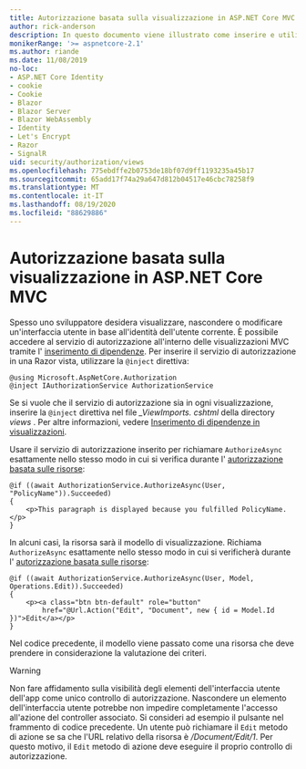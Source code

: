 ```yaml
---
title: Autorizzazione basata sulla visualizzazione in ASP.NET Core MVC
author: rick-anderson
description: In questo documento viene illustrato come inserire e utilizzare il servizio di autorizzazione all'interno di una Razor vista ASP.NET Core.
monikerRange: '>= aspnetcore-2.1'
ms.author: riande
ms.date: 11/08/2019
no-loc:
- ASP.NET Core Identity
- cookie
- Cookie
- Blazor
- Blazor Server
- Blazor WebAssembly
- Identity
- Let's Encrypt
- Razor
- SignalR
uid: security/authorization/views
ms.openlocfilehash: 775ebdffe2b0753de18bf07d9ff1193235a45b17
ms.sourcegitcommit: 65add17f74a29a647d812b04517e46cbc78258f9
ms.translationtype: MT
ms.contentlocale: it-IT
ms.lasthandoff: 08/19/2020
ms.locfileid: "88629886"
---
```

# <a name="view-based-authorization-in-aspnet-core-mvc"></a>Autorizzazione basata sulla visualizzazione in ASP.NET Core MVC

Spesso uno sviluppatore desidera visualizzare, nascondere o modificare un'interfaccia utente in base all'identità dell'utente corrente. È possibile accedere al servizio di autorizzazione all'interno delle visualizzazioni MVC tramite l' [inserimento di dipendenze](xref:fundamentals/dependency-injection). Per inserire il servizio di autorizzazione in una Razor vista, utilizzare la `@inject` direttiva:

```cshtml
@using Microsoft.AspNetCore.Authorization
@inject IAuthorizationService AuthorizationService
```

Se si vuole che il servizio di autorizzazione sia in ogni visualizzazione, inserire la `@inject` direttiva nel file *_ViewImports. cshtml* della directory *views* . Per altre informazioni, vedere [Inserimento di dipendenze in visualizzazioni](xref:mvc/views/dependency-injection).

Usare il servizio di autorizzazione inserito per richiamare `AuthorizeAsync` esattamente nello stesso modo in cui si verifica durante l' [autorizzazione basata sulle risorse](xref:security/authorization/resourcebased#security-authorization-resource-based-imperative):

```cshtml
@if ((await AuthorizationService.AuthorizeAsync(User, "PolicyName")).Succeeded)
{
    <p>This paragraph is displayed because you fulfilled PolicyName.</p>
}
```

In alcuni casi, la risorsa sarà il modello di visualizzazione. Richiama `AuthorizeAsync` esattamente nello stesso modo in cui si verificherà durante l' [autorizzazione basata sulle risorse](xref:security/authorization/resourcebased#security-authorization-resource-based-imperative):

```cshtml
@if ((await AuthorizationService.AuthorizeAsync(User, Model, Operations.Edit)).Succeeded)
{
    <p><a class="btn btn-default" role="button"
        href="@Url.Action("Edit", "Document", new { id = Model.Id })">Edit</a></p>
}
```

Nel codice precedente, il modello viene passato come una risorsa che deve prendere in considerazione la valutazione dei criteri.

> [!WARNING]
> Non fare affidamento sulla visibilità degli elementi dell'interfaccia utente dell'app come unico controllo di autorizzazione. Nascondere un elemento dell'interfaccia utente potrebbe non impedire completamente l'accesso all'azione del controller associato. Si consideri ad esempio il pulsante nel frammento di codice precedente. Un utente può richiamare il `Edit` metodo di azione se sa che l'URL relativo della risorsa è */Document/Edit/1*. Per questo motivo, il `Edit` metodo di azione deve eseguire il proprio controllo di autorizzazione.
